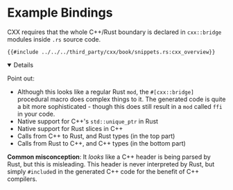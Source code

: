 # Example Bindings

CXX requires that the whole C++/Rust boundary is declared in `cxx::bridge`
modules inside `.rs` source code.

```rust,ignore
{{#include ../../../third_party/cxx/book/snippets.rs:cxx_overview}}
```

<details open='true'>

Point out:

- Although this looks like a regular Rust `mod`, the `#[cxx::bridge]` procedural
  macro does complex things to it. The generated code is quite a bit more
  sophisticated - though this does still result in a `mod` called `ffi` in your
  code.
- Native support for C++'s `std::unique_ptr` in Rust
- Native support for Rust slices in C++
- Calls from C++ to Rust, and Rust types (in the top part)
- Calls from Rust to C++, and C++ types (in the bottom part)

**Common misconception**: It _looks_ like a C++ header is being parsed by Rust,
but this is misleading. This header is never interpreted by Rust, but simply
`#include`d in the generated C++ code for the benefit of C++ compilers.

</details>
